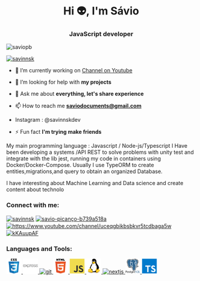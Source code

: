 <h1 align="center">Hi 👽, I'm Sávio</h1>
<h3 align="center">JavaScript developer</h3>

<p align="left"> <img src="https://komarev.com/ghpvc/?username=saviopb&label=Profile%20views&color=0e75b6&style=flat" alt="saviopb" /> </p>


<p align="left"> <a href="https://twitter.com/savinnsk" target="blank"><img src="https://img.shields.io/twitter/follow/savinnsk?logo=twitter&style=for-the-badge" alt="savinnsk" /></a> </p>

- 🔭 I’m currently working on [Channel on Youtube](https://www.youtube.com/channel/UCEQgbikBsBKVR5tCdBAga5w)

- 🤝 I’m looking for help with **my projects**

- 💬 Ask me about **everything, let's share experience**

- 📫 How to reach me **saviodocuments@gmail.com**
- Instagram : @savinnskdev

- ⚡ Fun fact **I'm trying make friends**

My main programming language : Javascript / Node-js/Typescript
I Have been developing a systems /API REST to solve problems with unity test and integrate with the lib jest,
running my code in containers using Docker/Docker-Compose.
Usually I use TypeORM to create entities,migrations,and query to obtain an organized Database. 

I have interesting about Machine Learning and Data science and create content about technolo


<h3 align="left">Connect with me:</h3>
<p align="left">
<a href="https://twitter.com/savinnsk" target="blank"><img align="center" src="https://raw.githubusercontent.com/rahuldkjain/github-profile-readme-generator/master/src/images/icons/Social/twitter.svg" alt="savinnsk" height="30" width="40" /></a>
<a href="https://linkedin.com/in/savio-picanço-b739a518a" target="blank"><img align="center" src="https://raw.githubusercontent.com/rahuldkjain/github-profile-readme-generator/master/src/images/icons/Social/linked-in-alt.svg" alt="savio-picanço-b739a518a" height="30" width="40" /></a>
<a href="https://m.youtube.com/channel/UCEQgbikBsBKVR5tCdBAga5w" target="blank"><img align="center" src="https://raw.githubusercontent.com/rahuldkjain/github-profile-readme-generator/master/src/images/icons/Social/youtube.svg" alt="https://www.youtube.com/channel/uceqgbikbsbkvr5tcdbaga5w" height="30" width="40" /></a>
<a href="https://discord.gg/kKAuupAF" target="blank"><img align="center" src="https://raw.githubusercontent.com/rahuldkjain/github-profile-readme-generator/master/src/images/icons/Social/discord.svg" alt="kKAuupAF" height="30" width="40" /></a>
</p>

<h3 align="left">Languages and Tools:</h3>
<p align="left"> <a href="https://www.w3schools.com/css/" target="_blank"> <img src="https://raw.githubusercontent.com/devicons/devicon/master/icons/css3/css3-original-wordmark.svg" alt="css3" width="40" height="40"/> </a> <a href="https://expressjs.com" target="_blank"> <img src="https://raw.githubusercontent.com/devicons/devicon/master/icons/express/express-original-wordmark.svg" alt="express" width="40" height="40"/> </a> <a href="https://git-scm.com/" target="_blank"> <img src="https://www.vectorlogo.zone/logos/git-scm/git-scm-icon.svg" alt="git" width="40" height="40"/> </a> <a href="https://www.w3.org/html/" target="_blank"> <img src="https://raw.githubusercontent.com/devicons/devicon/master/icons/html5/html5-original-wordmark.svg" alt="html5" width="40" height="40"/> </a> <a href="https://developer.mozilla.org/en-US/docs/Web/JavaScript" target="_blank"> <img src="https://raw.githubusercontent.com/devicons/devicon/master/icons/javascript/javascript-original.svg" alt="javascript" width="40" height="40"/> </a> <a href="https://www.linux.org/" target="_blank"> <img src="https://raw.githubusercontent.com/devicons/devicon/master/icons/linux/linux-original.svg" alt="linux" width="40" height="40"/> </a> <a href="https://nextjs.org/" target="_blank"> <img src="https://cdn.worldvectorlogo.com/logos/nextjs-3.svg" alt="nextjs" width="40" height="40"/> </a> <a href="https://www.postgresql.org" target="_blank"> <img src="https://raw.githubusercontent.com/devicons/devicon/master/icons/postgresql/postgresql-original-wordmark.svg" alt="postgresql" width="40" height="40"/> </a> <a href="https://www.typescriptlang.org/" target="_blank"> <img src="https://raw.githubusercontent.com/devicons/devicon/master/icons/typescript/typescript-original.svg" alt="typescript" width="40" height="40"/> </a> </p>
